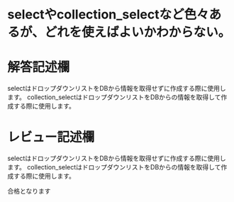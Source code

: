# selectやcollection_selectなど色々あるが、どれを使えばよいかわからない。
# 解答記述欄
selectはドロップダウンリストをDBから情報を取得せずに作成する際に使用します。
collection_selectはドロップダウンリストをDBからの情報を取得して作成する際に使用します。
# レビュー記述欄
selectはドロップダウンリストをDBから情報を取得せずに作成する際に使用します。
collection_selectはドロップダウンリストをDBからの情報を取得して作成する際に使用します。


合格となります
